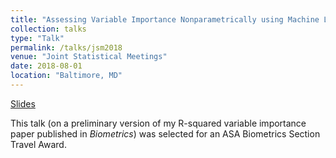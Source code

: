 ```yaml
---
title: "Assessing Variable Importance Nonparametrically using Machine Learning Techniques"
collection: talks
type: "Talk"
permalink: /talks/jsm2018
venue: "Joint Statistical Meetings"
date: 2018-08-01
location: "Baltimore, MD"
---
```


[Slides](files/talks/jsm_2018_slides.pdf)

This talk (on a preliminary version of my R-squared variable importance paper published in _Biometrics_) was selected for an ASA Biometrics Section Travel Award.
